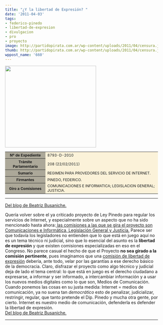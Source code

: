 ```yaml
---
title: "¿Y la libertad de Expresión? "
date: '2011-04-03'
tags:
- federico-pinedo
- libertad-de-expresion
- divulgacion
- pro
- proyecto
image: http://partidopirata.com.ar/wp-content/uploads/2011/04/censura.jpg
thumb: http://partidopirata.com.ar/wp-content/uploads/2011/04/censura.jpg
wppost_name: '660'
---
```


<a href="http://partidopirata.com.ar/wp-content/uploads/2011/04/censura.jpg"><img class="aligncenter size-medium wp-image-661" title="censura" src="http://partidopirata.com.ar/wp-content/uploads/2011/04/censura-300x269.jpg" alt="" width="300" height="269" /></a>
<table class="tabla" style="font-size: 12px;" border="0" cellspacing="1" cellpadding="2" bgcolor="#aca899">
<tbody>
<tr>
<th scope="row">
<div>Nº de Expediente</div></th>
<td bgcolor="#fbf2d9">8793-D-2010</td>
</tr>
<tr>
<th scope="row">
<div>Trámite Parlamentario</div></th>
<td bgcolor="#fbf2d9">208 (22/02/2011)</td>
</tr>
<tr>
<th scope="row">
<div>Sumario</div></th>
<td bgcolor="#fbf2d9">REGIMEN PARA PROVEDORES DEL SERVICIO DE INTERNET.</td>
</tr>
<tr>
<th scope="row">
<div>Firmantes</div></th>
<td bgcolor="#fbf2d9">PINEDO, FEDERICO.</td>
</tr>
<tr>
<th scope="row">
<div>Giro a Comisiones</div></th>
<td bgcolor="#fbf2d9">COMUNICACIONES E INFORMATICA; LEGISLACION GENERAL; JUSTICIA.</td>
</tr>
</tbody>
</table>

<hr />

<a href="http://www.bea.org.ar/2011/04/y-la-libertad-de-expresion/" target="_blank">Del blog de Beatriz Busaniche.</a>
<div class="main">Quería volver sobre el ya criticado proyecto de Ley Pinedo para  regular los servicios de Internet, y especialmente  sobre un aspecto que  no ha sido mencionado hasta ahora:<a href="http://www1.hcdn.gov.ar/proyxml/expediente.asp?fundamentos=si&amp;numexp=8793-D-2010"> las comisiones a las que se gira el proyecto son Comunicaciones e Informática, Legislación General y Justicia.</a>
Parece ser que todavía los legisladores no entienden que lo que está  en juego aquí no es un tema técnico ni judicial, sino que lo esencial  del asunto es la <strong>libertad de expresión</strong> y que existen comisiones especializadas en eso en el Congreso.
No parece casual el hecho de que el Proyecto <strong>no sea girado a la comisión pertinente</strong>, pues imaginamos que una <a href="http://www1.hcdn.gov.ar/dependencias/clexpresion">comisión de libertad de expresión</a> debería, ante todo, velar por las garantías a ese derecho básico de la  democracia.  Claro, disfrazar el proyecto como algo técnico y judicial  deja de lado el tema central: lo que está en juego es el derecho  ciudadano a expresarse, a informar y ser informado, a intercambiar  información y a usar los nuevos medios digitales como lo que son, Medios  de Comunicación.
Cuando ponemos las cosas en su justa medida: Internet = medios de comunicación, ya no suena tan <em>democrático</em> esto de penalizar, judicializar, restringir, regular, que tanto pretende el Dip. Pinedo y mucha otra gente, por cierto.
Internet es nuestro medio de comunicación, defenderla es defender la libertad de expresión.</div>
<a href="http://www.bea.org.ar/2011/04/y-la-libertad-de-expresion/" target="_blank">Del blog de Beatriz Busaniche.</a>

<hr />

